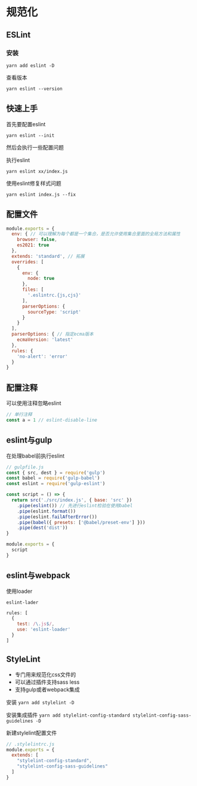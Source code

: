 # 规范化

## ESLint

### 安装

`yarn add eslint -D`

查看版本

`yarn eslint --version`

## 快速上手

首先要配置eslint

`yarn eslint --init`

然后会执行一些配置问题

执行eslint

`yarn eslint xx/index.js`

使用eslint修复样式问题

`yarn eslint index.js --fix`

## 配置文件

```js
module.exports = {
  env: { // 可以理解为每个都是一个集合，是否允许使用集合里面的全局方法和属性
    browser: false,
    es2021: true
  },
  extends: 'standard', // 拓展
  overrides: [
    {
      env: {
        node: true
      },
      files: [
        '.eslintrc.{js,cjs}'
      ],
      parserOptions: {
        sourceType: 'script'
      }
    }
  ],
  parserOptions: { // 指定ecma版本
    ecmaVersion: 'latest'
  },
  rules: {
    'no-alert': 'error'
  }
}

```

## 配置注释

可以使用注释忽略eslint

```js
// 单行注释
const a = 1 // eslint-disable-line


```

## eslint与gulp

在处理babel前执行eslint

```js
// gulpfile.js
const { src, dest } = require('gulp')
const babel = require('gulp-babel')
const eslint = require('gulp-eslint')

const script = () => {
  return src('./src/index.js', { base: 'src' })
    .pipe(eslint()) // 先进行eslint检验在使用babel
    .pipe(eslint.format())
    .pipe(eslint.failAfterError())
    .pipe(babel({ presets: ['@babel/preset-env'] }))
    .pipe(dest('dist'))
}

module.exports = {
  script
}

```

## eslint与webpack

使用loader

`eslint-lader`

```js
rules: [
  {
    test: /\.js$/,
    use: 'eslint-loader'
  }
]
```

## StyleLint

- 专门用来规范化css文件的
- 可以通过插件支持sass less
- 支持gulp或者webpack集成

安装 `yarn add stylelint -D`

安装集成插件
`yarn add stylelint-config-standard stylelint-config-sass-guidelines -D`

新建stylelint配置文件

```js
// .stylelintrc.js
module.exports = {
  extends: [
    "stylelint-config-standard",
    "stylelint-config-sass-guidelines"
  ]
}
```
